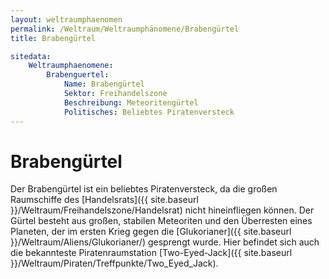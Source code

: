 ```yaml
---
layout: weltraumphaenomen
permalink: /Weltraum/Weltraumphänomene/Brabengürtel
title: Brabengürtel

sitedata:
    Weltraumphaenomene:
        Brabenguertel:
            Name: Brabengürtel
            Sektor: Freihandelszone
            Beschreibung: Meteoritengürtel
            Politisches: Beliebtes Piratenversteck
---
```


# Brabengürtel

Der Brabengürtel ist ein beliebtes Piratenversteck, da die großen Raumschiffe des [Handelsrats]({{ site.baseurl }}/Weltraum/Freihandelszone/Handelsrat) nicht hineinfliegen können. Der Gürtel besteht aus großen, stabilen Meteoriten und den Überresten eines Planeten, der im ersten Krieg gegen die [Glukorianer]({{ site.baseurl }}/Weltraum/Aliens/Glukorianer/) gesprengt wurde. Hier befindet sich auch die bekannteste Piratenraumstation [Two-Eyed-Jack]({{ site.baseurl }}/Weltraum/Piraten/Treffpunkte/Two_Eyed_Jack).
